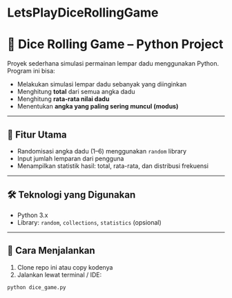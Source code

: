 # LetsPlayDiceRollingGame
# 🎲 Dice Rolling Game – Python Project

Proyek sederhana simulasi permainan lempar dadu menggunakan Python.  
Program ini bisa:
- Melakukan simulasi lempar dadu sebanyak yang diinginkan
- Menghitung **total** dari semua angka dadu
- Menghitung **rata-rata nilai dadu**
- Menentukan **angka yang paling sering muncul (modus)**

---

## 📌 Fitur Utama
- Randomisasi angka dadu (1–6) menggunakan `random` library
- Input jumlah lemparan dari pengguna
- Menampilkan statistik hasil: total, rata-rata, dan distribusi frekuensi

---

## 🛠️ Teknologi yang Digunakan
- Python 3.x
- Library: `random`, `collections`, `statistics` (opsional)

---

## 🚀 Cara Menjalankan
1. Clone repo ini atau copy kodenya
2. Jalankan lewat terminal / IDE:
```bash
python dice_game.py
